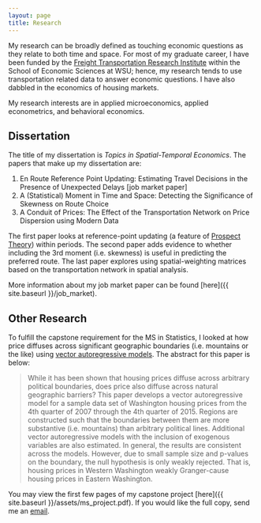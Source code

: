 ```yaml
---
layout: page
title: Research
---
```


My research can be broadly defined as touching economic questions as they relate to both time and space. For most of my graduate career, I have been funded by the [Freight Transportation Research Institute](http://ses.wsu.edu/fpti/) within the School of Economic Sciences at WSU; hence, my research tends to use transportation related data to answer economic questions. I have also dabbled in the economics of housing markets.

My research interests are in applied microeconomics, applied econometrics, and behavioral economics.

## Dissertation
The title of my dissertation is *Topics in Spatial-Temporal Economics*. The papers that make up my dissertation are:

1. En Route Reference Point Updating: Estimating Travel Decisions in the Presence of Unexpected Delays [job market paper]
2. A (Statistical) Moment in Time and Space: Detecting the Significance of Skewness on Route Choice
3. A Conduit of Prices: The Effect of the Transportation Network on Price Dispersion using Modern Data

The first paper looks at reference-point updating (a feature of [Prospect Theory](https://en.wikipedia.org/wiki/Prospect_theory)) within periods. The second paper adds evidence to whether including the 3rd moment (i.e. skewness) is useful in predicting the preferred route. The last paper explores using spatial-weighting matrices based on the transportation network in spatial analysis.

More information about my job market paper can be found [here]({{ site.baseurl }}/job_market).

## Other Research

To fulfill the capstone requirement for the MS in Statistics, I looked at how price diffuses across significant geographic boundaries (i.e. mountains or the like) using [vector autoregressive models](https://en.wikipedia.org/wiki/Vector_autoregression). The abstract for this paper is below:

> While it has been shown that housing prices diffuse across arbitrary political boundaries, does price also diffuse across natural geographic barriers? This paper develops a vector autoregressive model for a sample data set of Washington housing prices from the 4th quarter of 2007 through the 4th quarter of 2015. Regions are constructed such that the boundaries between them are more substantive (i.e. mountains) than arbitrary political lines. Additional vector autoregressive models with the inclusion of exogenous variables are also estimated. In general, the results are consistent across the models. However, due to small sample size and p-values on the boundary, the null hypothesis is only weakly rejected. That is, housing prices in Western Washington weakly Granger-cause housing prices in Eastern Washington.

You may view the first few pages of my capstone project [here]({{ site.baseurl }}/assets/ms_project.pdf). If you would like the full copy, send me an [email](mailto:jbradleyeustice.com).
